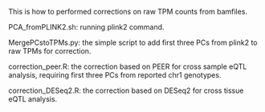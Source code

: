 This is how to performed corrections on raw TPM counts from bamfiles.

PCA_fromPLINK2.sh: running plink2 command.

MergePCstoTPMs.py: the simple script to add first three PCs from plink2 to raw TPMs for correction.

correction_peer.R: the correction based on PEER for cross sample eQTL analysis, requiring first three PCs from reported chr1 genotypes.


correction_DESeq2.R: the correction based on DESeq2 for cross tissue eQTL analysis.
